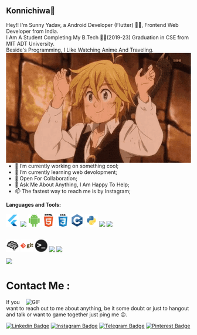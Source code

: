## Konnichiwa👋


Hey!! I'm Sunny Yadav, a Android Developer (Flutter) 👨‍💻, Frontend Web Developer from India.
</br>I Am A Student Completing My B.Tech 👨‍🎓(2019-23) Graduation in CSE from MIT ADT University.
</br> Beside's Programming, I Like Watching Anime And Traveling.
<img align="right" alt="GIF"  width="580"  height="300"  src="https://github.com/YSunny15/YSunny15/blob/main/assets/gifs/7ds.gif" />

- 🔭 I’m currently working on something cool;
- 🌱 I’m currently learning web devolopment;
- 👯 Open For Collaboration;
- 💬 Ask Me About Anything, I Am Happy To Help;
- 📫 The fastest way to reach me is by Instagram;


 **Languages and Tools:** 
</br></br>
<code><img height="35" src="https://raw.githubusercontent.com/github/explore/80688e429a7d4ef2fca1e82350fe8e3517d3494d/topics/flutter/flutter.png"></code>
<code><img height="35" src="https://www.pngitem.com/pimgs/m/480-4800518_file-dart-logo-dart-programming-language-logo-hd.png"></code>
<code><img height="35" src="https://raw.githubusercontent.com/github/explore/80688e429a7d4ef2fca1e82350fe8e3517d3494d/topics/android/android.png"></code>
<code><img height="35" src="https://raw.githubusercontent.com/github/explore/80688e429a7d4ef2fca1e82350fe8e3517d3494d/topics/html/html.png"></code>
<code><img height="35" src="https://raw.githubusercontent.com/github/explore/80688e429a7d4ef2fca1e82350fe8e3517d3494d/topics/css/css.png"></code>
<code><img height="35" src="https://raw.githubusercontent.com/github/explore/80688e429a7d4ef2fca1e82350fe8e3517d3494d/topics/cpp/cpp.png"></code>
<code><img height="35" src="https://raw.githubusercontent.com/github/explore/80688e429a7d4ef2fca1e82350fe8e3517d3494d/topics/python/python.png"></code>
<code><img height="35" src="https://d1.awsstatic.com/asset-repository/products/amazon-rds/1024px-MySQL.ff87215b43fd7292af172e2a5d9b844217262571.png"></code>
<code><img height="35" src="https://banner2.cleanpng.com/20180427/zce/kisspng-figma-user-interface-design-designer-logo-apps-design-5ae2b107507599.2852510515248058953296.jpg"></code>


<code> <img height="35" src="https://github.com/YSunny15/YSunny15/blob/main/assets/icons/ml.png"></code>
<code><img height="35" src="https://raw.githubusercontent.com/github/explore/80688e429a7d4ef2fca1e82350fe8e3517d3494d/topics/git/git.png"></code>
<code><img height="35" src="https://raw.githubusercontent.com/github/explore/80688e429a7d4ef2fca1e82350fe8e3517d3494d/topics/terminal/terminal.png"></code>
<code><img height="35" src="https://code.visualstudio.com/assets/updates/1_35/logo-stable.png"></code>
<code><img height="35" src="https://www.kindpng.com/picc/m/25-255595_icon-android-studio-logo-hd-png-download.png"></code>
<!-- <code><img height="35" src="https://user-images.githubusercontent.com/2676579/34940598-17cc20f0-f9be-11e7-8c6d-f0190d502d64.png"></code> -->
<code><img height="35" src="https://d2eip9sf3oo6c2.cloudfront.net/tags/images/000/001/085/square_280/firebaselogo.png"></code>

# Contact Me :

<p>
<!--  </br> -->


<img hight="320" width="450" align="right" alt="GIF" src="https://github.com/Xx-Ashutosh-xX/Xx-Ashutosh-xX/blob/master/assets/93195.gif">


If you want to reach out to me about anything, be it some doubt or just to hangout and talk or want to game together just ping me 😉.</br>



[![Linkedin Badge](https://img.shields.io/badge/-LinkedIn-0e76a8?style=flat-square&logo=Linkedin&logoColor=white)](https://www.linkedin.com/in/sunny-yadav-849127209)
[![Instagram Badge](https://img.shields.io/badge/-Instagram-e4405f?style=flat-square&logo=Instagram&logoColor=white)](https://www.instagram.com/y.__sunny/)
[![Telegram Badge](https://img.shields.io/badge/-Telegram-0088cc?style=flat-square&logo=Telegram&logoColor=white)](https://t.me/YSunny_15)
[![Pinterest Badge](https://img.shields.io/badge/Pinterest-E8175D?style=flat-square&logo=pinterest&logoColor=white)](https://www.pinterest.ca/yamitaichou)
<!-- <a href="mailto:sunnyyadavtheone@gmail.com">
 <img align="left" alt="Gmail" width="85" hight="85" src="https://github.com/YSunny15/YSunny15/blob/main/assets/icons/gmail.png" />
</a>
<a href="https://instagram.com/y.__sunny?igshid=YmMyMTA2M2Y=">
  <img align="left" alt="instagram" width="80" hight="80" src="https://github.com/YSunny15/YSunny15/blob/main/assets/icons/instagram.png" />
</a>


<a href="https://www.linkedin.com/in/ashutosh-saxena-7b326817b/">
  <img align="left" alt="Linkedin" width="90" hight="90" src="https://github.com/YSunny15/YSunny15/blob/main/assets/icons/Linkedin.jpg" />
</a>
</br></br></br></br></br>
<a href="https://steamcommunity.com/profiles/76561199038192253/">
  <img align="left" alt="Steam" width="150" hight="90" src="https://github.com/YSunny15/YSunny15/blob/main/assets/icons/steam.png" />
</a> -->
 </p>
